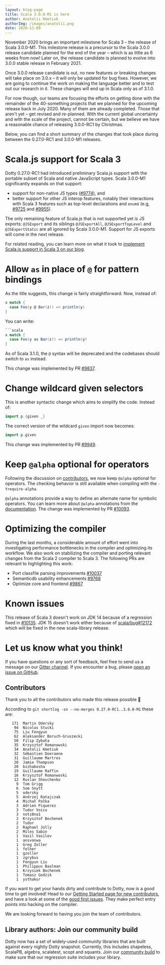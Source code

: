 ```yaml
---
layout: blog-page
title: Scala 3.0.0-M1 is here
author: Anatolii Kmetiuk
authorImg: /images/anatolii.png
date: 2020-11-09
---
```

November 2020 brings an important milestone for Scala 3 – the release of Scala 3.0.0-M1. This milestone release is a precursor to the Scala 3.0.0 release candidate planned for the end of the year – which is as little as 6 weeks from now! Later on, the release candidate is planned to evolve into 3.0.0 stable release in February 2021.

Once 3.0.0 release candidate is out, no new features or breaking changes will take place on 3.0.x – it will only be updated for bug fixes. However, we are going to continue the work on making the language better and to test out our research in it. These changes will end up in Scala only as of 3.1.0.

For now though, our teams are focusing the efforts on getting done with the remainder of the 40-something projects that we planned for the upcoming release back in July 2020. Many of them are already completed. Those that aren't yet – get revised and re-planned. With the current global uncertainty and with the scale of the project, cannot be certain, but we believe we have a reasonable chance of releasing 3.0.0-RC1 by Christmas.

Below, you can find a short summary of the changes that took place during between the 0.27.0-RC1 and 3.0.0-M1 releases.

<!--more-->

# Scala.js support for Scala 3
Dotty 0.27.0-RC1 had introduced preliminary Scala.js support with the portable subset of Scala and native JavaScript types.
Scala 3.0.0-M1 significantly expands on that support:

* support for non-native JS types ([#9774](https://github.com/lampepfl/dotty/pull/9774)), and
* better support for other JS interop features, notably their interactions with Scala 3 features such as top-level declarations and `enum`s (e.g, [#9725](https://github.com/lampepfl/dotty/pull/9725) and [#9955](https://github.com/lampepfl/dotty/pull/9955)).

The only remaining feature of Scala.js that is not supported yet is JS exports: `@JSExport` and its siblings `@JSExportAll`, `@JSExportTopLevel` and `@JSExportStatic` are all ignored by Scala 3.0.0-M1.
Support for JS exports will come in the next release.

For related reading, you can learn more on what it took to [implement Scala.js support in Scala 3 on our blog](https://www.scala-lang.org/2020/11/03/scalajs-for-scala-3.html).

# Allow `as` in place of `@` for pattern bindings
As the title suggests, this change is fairly straightforward. Now, instead of:

```scala
x match {
  case Foo(y @ Bar(z)) => println(y)
}
```

You can write:

```scala
```scala
x match {
  case Foo(y as Bar(z)) => println(y)
}
```

As of Scala 3.1.0, the `@` syntax will be deprecated and the codebases should switch to `as` instead.

This change was implemented by PR [#9837](https://github.com/lampepfl/dotty/pull/9837).

# Change wildcard given selectors
This is another syntactic change which aims to simplify the code. Instead of:

```scala
import p.{given _}
```

The correct version of the wildcard `given` import now becomes:

```scala
import p.given
```

This change was implemented by PR [#9949](https://github.com/lampepfl/dotty/pull/9949).

# Keep `@alpha` optional for operators
Following the discussion on [contributors](https://contributors.scala-lang.org/t/the-alpha-notation/4583), we now keep `@alpha` optional for operators. The checking behavior is still available when compiling with the `-Yrequire-alpha`.

`@alpha` annotations provide a way to define an alternate name for symbolic operators. You can learn more about `@alpha` annotations from the [documentation](https://dotty.epfl.ch/docs/reference/changed-features/operators.html#the-alpha-annotation). The change was implemented by PR [#10093](https://github.com/lampepfl/dotty/pull/10093).

# Optimizing the compiler
During the last months, a considerable amount of effort went into investigating performance bottlenecks in the compiler and optimizing its workflow. We also work on stabilizing the compiler and porting relevant changes from the Scala 2 compiler to Scala 3. The following PRs are relevant to highlighting this work:

- Port classfile parsing improvements [#10037](https://github.com/lampepfl/dotty/pull/10037)
- Semanticdb usability enhancements [#9768](https://github.com/lampepfl/dotty/pull/9768)
- Optimize core and frontend [#9867](https://github.com/lampepfl/dotty/pull/9867)

# Known issues
This release of Scala 3 doesn't work on JDK 14 because of a regression fixed in [#10135](https://github.com/lampepfl/dotty/pull/10135). JDK 15 doesn't work either because of [scala/bug#12172](https://github.com/scala/bug/issues/12172) which will be fixed in the new scala-library release.

# Let us know what you think!
If you have questions or any sort of feedback, feel free to send us a message on our
[Gitter channel](https://gitter.im/lampepfl/dotty). If you encounter a bug, please
[open an issue on GitHub](https://github.com/lampepfl/dotty/issues/new).


## Contributors
Thank you to all the contributors who made this release possible 🎉

According to `git shortlog -sn --no-merges 0.27.0-RC1..3.0.0-M1` these are:

```
   171  Martin Odersky
    94  Nicolas Stucki
    75  Liu Fengyun
    62  Aleksander Boruch-Gruszecki
    50  Filip Zybała
    35  Krzysztof Romanowski
    34  Anatolii Kmetiuk
    32  Sébastien Doeraene
    31  Guillaume Martres
    28  Jamie Thompson
    20  bishabosha
    19  Guillaume Raffin
    16  Krzysztof Romanwoski
    12  Ruslan Shevchenko
     9  Tom Grigg
     6  Som Snytt
     5  odersky
     5  Andrzej Ratajczak
     4  Michał Pałka
     3  Adrien Piquerez
     3  Tudor Voicu
     3  noti0na1
     2  Krzysztof Bochenek
     2  Tudor
     2  Raphael Jolly
     2  Miles Sabin
     1  Vasil Vasilev
     1  ansvonwa
     1  Greg Zoller
     1  felher
     1  gzoller
     1  zgrybus
     1  Fengyun Liu
     1  Philippus Baalman
     1  Krzysiek Bochenek
     1  Tomasz Godzik
     1  ysthakur
```

If you want to get your hands dirty and contribute to Dotty, now is a good time to get involved!
Head to our [Getting Started page for new contributors](https://dotty.epfl.ch/docs/contributing/getting-started.html),
and have a look at some of the [good first issues](https://github.com/lampepfl/dotty/issues?q=is%3Aissue+is%3Aopen+label%3Aexp%3Anovice).
They make perfect entry points into hacking on the compiler.

We are looking forward to having you join the team of contributors.

## Library authors: Join our community build

Dotty now has a set of widely-used community libraries that are built against every nightly Dotty
snapshot. Currently, this includes shapeless, ScalaPB, algebra, scalatest, scopt and squants.
Join our [community build](https://github.com/lampepfl/dotty/tree/master/community-build)
to make sure that our regression suite includes your library.

[Scastie]: https://scastie.scala-lang.org/?target=dotty

[@odersky]: https://github.com/odersky
[@DarkDimius]: https://github.com/DarkDimius
[@smarter]: https://github.com/smarter
[@felixmulder]: https://github.com/felixmulder
[@nicolasstucki]: https://github.com/nicolasstucki
[@liufengyun]: https://github.com/liufengyun
[@OlivierBlanvillain]: https://github.com/OlivierBlanvillain
[@biboudis]: https://github.com/biboudis
[@allanrenucci]: https://github.com/allanrenucci
[@Blaisorblade]: https://github.com/Blaisorblade
[@Duhemm]: https://github.com/Duhemm
[@AleksanderBG]: https://github.com/AleksanderBG
[@milessabin]: https://github.com/milessabin
[@anatoliykmetyuk]: https://github.com/anatoliykmetyuk
